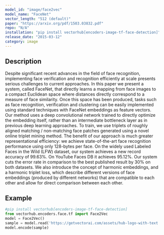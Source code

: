 ```yaml
---
model_id: "image/face2vec"
model_name: "FaceNet"
vector_length: "512 (default)"
paper: "https://arxiv.org/pdf/1503.03832.pdf"
repo: "N/A" 
installation: "pip install vectorhub[encoders-image-tf-face-detection]"
release_date: "2015-03-12"
category: image
---
```


## Description

Despite significant recent advances in the field of face recognition, implementing face verification and recognition efficiently at scale presents serious challenges to current approaches. In this paper we present a system, called FaceNet, that directly learns a mapping from face images to a compact Euclidean space where distances directly correspond to a measure of face similarity. Once this space has been produced, tasks such as face recognition, verification and clustering can be easily implemented using standard techniques with FaceNet embeddings as feature vectors.
Our method uses a deep convolutional network trained to directly optimize the embedding itself, rather than an intermediate bottleneck layer as in previous deep learning approaches. To train, we use triplets of roughly aligned matching / non-matching face patches generated using a novel online triplet mining method. The benefit of our approach is much greater representational efficiency: we achieve state-of-the-art face recognition performance using only 128-bytes per face.
On the widely used Labeled Faces in the Wild (LFW) dataset, our system achieves a new record accuracy of 99.63%. On YouTube Faces DB it achieves 95.12%. Our system cuts the error rate in comparison to the best published result by 30% on both datasets.
We also introduce the concept of harmonic embeddings, and a harmonic triplet loss, which describe different versions of face embeddings (produced by different networks) that are compatible to each other and allow for direct comparison between each other.

## Example

```python
#pip install vectorhub[encoders-image-tf-face-detection]
from vectorhub.encoders.face.tf import Face2Vec
model = Face2Vec()
sample = model.read('https://getvectorai.com/assets/hub-logo-with-text.png')
model.encode(sample)
```

